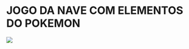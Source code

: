 # JOGO DA NAVE COM ELEMENTOS DO POKEMON


![](https://github.com/JoulLima/Desafio-de-projetos-DIO/blob/main/JogoPokemon/JogoPokemonGIF.gif?raw=true)
